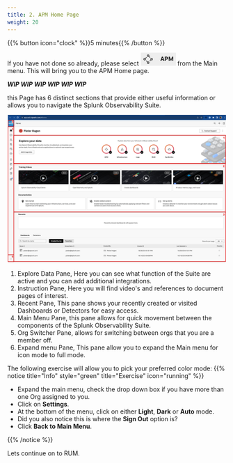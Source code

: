 ```yaml
---
title: 2. APM Home Page
weight: 20
---
```

 
{{% button icon="clock" %}}5 minutes{{% /button %}}

If you have not done so already, please select ![APM](../images/apm-icon.png?classes=inline&height=25px) from the Main menu. This will bring you to the APM Home page.

***WIP WIP WIP WIP WIP WIP***

this Page has 6 distinct sections that provide either useful information or allows you to navigate the Splunk Observability Suite.

![home page](../images/home-screen.png?width=40vw)

1. Explore Data Pane, Here you can see what function of the Suite are active and you can add additional integrations.
2. Instruction Pane, Here you will find video's and references to document pages of interest.
3. Recent Pane, This pane shows your recently created or visited Dashboards or Detectors for easy access.
4. Main Menu Pane, this pane allows for quick movement between the components of the Splunk Observability Suite.
5. Org Switcher Pane, allows for switching between orgs that you are a member off.
6. Expand menu Pane, This pane allow you to expand the Main menu for icon mode to full mode.

The following exercise will allow you to pick your preferred color mode:
{{% notice title="Info" style="green" title="Exercise" icon="running" %}}

* Expand the main menu, check the drop down box if you have more than one Org assigned to you.
* Click on **Settings**.
* At the bottom of the menu, click on either **Light**, **Dark** or **Auto** mode.
* Did you also notice this is where the **Sign Out** option is?
* Click **Back to Main Menu**.

{{% /notice %}}

Lets continue on to RUM.
